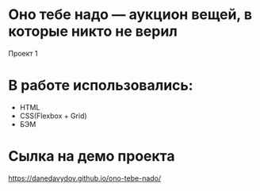 # Оно тебе надо — аукцион вещей, в которые никто не верил

Проект 1

# В работе использовались:
- HTML
- CSS(Flexbox + Grid)
- БЭМ

# Сылка на демо проекта
https://danedavydov.github.io/ono-tebe-nado/